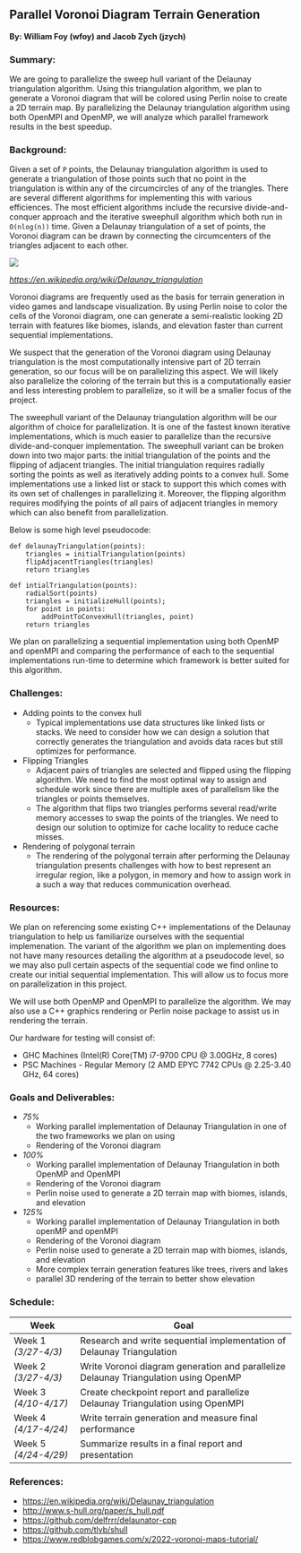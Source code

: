 ## Parallel Voronoi Diagram Terrain Generation ##
**By: William Foy (wfoy) and Jacob Zych (jzych)**
 
### Summary: ###


We are going to parallelize the sweep hull variant of the Delaunay triangulation algorithm. Using this triangulation algorithm, we plan to generate a Voronoi diagram that will be colored using Perlin noise to create a 2D terrain map. By parallelizing the Delaunay triangulation algorithm using both OpenMPI and OpenMP, we will analyze which parallel framework results in the best speedup.


### Background: ###

Given a set of `P` points, the Delaunay triangulation algorithm is used to generate a triangulation of those points such that no point in the triangulation is within any of the circumcircles of any of the triangles. There are several different algorithms for implementing this with various efficiences. The most efficient algorithms include the recursive divide-and-conquer approach and the iterative sweephull algorithm which both run in `O(nlog(n))` time. Given a Delaunay triangulation of a set of points, the Voronoi diagram can be drawn by connecting the circumcenters of the triangles adjacent to each other. 


![](https://i.imgur.com/2Eefk2U.png)

*https://en.wikipedia.org/wiki/Delaunay_triangulation*

Voronoi diagrams are frequently used as the basis for terrain generation in video games and landscape visualization. By using Perlin noise to color the cells of the Voronoi diagram, one can generate a semi-realistic looking 2D terrain with features like biomes, islands, and elevation faster than current sequential implementations. 

We suspect that the generation of the Voronoi diagram using Delaunay triangulation is the most computationally intensive part of 2D terrain generation, so our focus will be on parallelizing this aspect. We will likely also parallelize the coloring of the terrain but this is a computationally easier and less interesting problem to parallelize, so it will be a smaller focus of the project. 

The sweephull variant of the Delaunay triangulation algorithm will be our algorithm of choice for parallelization. It is one of the fastest known iterative implementations, which is much easier to parallelize than the recursive divide-and-conquer implementation. The sweephull variant can be broken down into two major parts: the initial triangulation of the points and the flipping of adjacent triangles. The initial triangulation requires radially sorting the points as well as iteratively adding points to a convex hull. Some implementations use a linked list or stack to support this which comes with its own set of challenges in parallelizing it. Moreover, the flipping algorithm requires modifying the points of all pairs of adjacent triangles in memory which can also benefit from parallelization. 

Below is some high level pseudocode: 

```
def delaunayTriangulation(points):
    triangles = initialTriangulation(points)
    flipAdjacentTriangles(triangles)
    return triangles 

def intialTriangulation(points):
    radialSort(points)
    triangles = initializeHull(points);
    for point in points:
        addPointToConvexHull(triangles, point)
    return triangles 
```

We plan on parallelizing a sequential implementation using both OpenMP and openMPI and comparing the performance of each to the sequential implementations run-time to determine which framework is better suited for this algorithm. 


### Challenges: ###

* Adding points to the convex hull 
    * Typical implementations use data structures like linked lists or stacks. We need to consider how we can design a solution that correctly generates the triangulation and avoids data races but still optimizes for performance. 
* Flipping Triangles 
    * Adjacent pairs of triangles are selected and flipped using the flipping algorithm. We need to find the most optimal way to assign and schedule work since there are multiple axes of parallelism like the triangles or points themselves.
    * The algorithm that flips two triangles performs several read/write memory accesses to swap the points of the triangles. We need to design our solution to optimize for cache locality to reduce cache misses.
* Rendering of polygonal terrain
    * The rendering of the polygonal terrain after performing the Delaunay triangulation presents challenges with how to best represent an irregular region, like a polygon, in memory and how to assign work in a such a way that reduces communication overhead.


### Resources: ### 
We plan on referencing some existing C++ implementations of the Delaunay triangulation to help us familiarize ourselves with the sequential implemenation. The variant of the algorithm we plan on implementing does not have many resources detailing the algorithm at a pseudocode level, so we may also pull certain aspects of the sequential code we find online to create our initial sequential implementation. This will allow us to focus more on parallelization in this project. 

We will use both OpenMP and OpenMPI to parallelize the algorithm. We may also use a C++ graphics rendering or Perlin noise package to assist us in rendering the terrain. 

Our hardware for testing will consist of:
* GHC Machines (Intel(R) Core(TM) i7-9700 CPU @ 3.00GHz, 8 cores)
* PSC Machines - Regular Memory (2 AMD EPYC 7742 CPUs @ 2.25-3.40 GHz, 64 cores)

### Goals and Deliverables: ###
* *75%*
    * Working parallel implementation of Delaunay Triangulation in one of the two frameworks we plan on using
    * Rendering of the Voronoi diagram 
* *100%* 
    * Working parallel implementation of Delaunay Triangulation in both OpenMP and OpenMPI 
    * Rendering of the Voronoi diagram 
    * Perlin noise used to generate a 2D terrain map with biomes, islands, and elevation
* *125%*
    * Working parallel implementation of Delaunay Triangulation in both openMP and openMPI 
    * Rendering of the Voronoi diagram 
    * Perlin noise used to generate a 2D terrain map with biomes, islands, and elevation
    * More complex terrain generation features like trees, rivers and lakes 
    * parallel 3D rendering of the terrain to better show elevation

### Schedule: ### 
 
| Week                 | Goal     | 
| --------             | -------- | 
| Week 1 *(3/27-4/3)*  | Research and write sequential implementation of Delaunay Triangulation                    |
| Week 2 *(3/27-4/3)*  | Write Voronoi diagram generation and parallelize Delaunay Triangulation using OpenMP      |
| Week 3 *(4/10-4/17)* | Create checkpoint report and parallelize Delaunay Triangulation using OpenMPI             |
| Week 4 *(4/17-4/24)* | Write terrain generation and measure final performance                                    |
| Week 5 *(4/24-4/29)* | Summarize results in a final report and presentation                                      |


### References:  ###
* https://en.wikipedia.org/wiki/Delaunay_triangulation
* http://www.s-hull.org/paper/s_hull.pdf
* https://github.com/delfrrr/delaunator-cpp
* https://github.com/tlvb/shull
* https://www.redblobgames.com/x/2022-voronoi-maps-tutorial/
